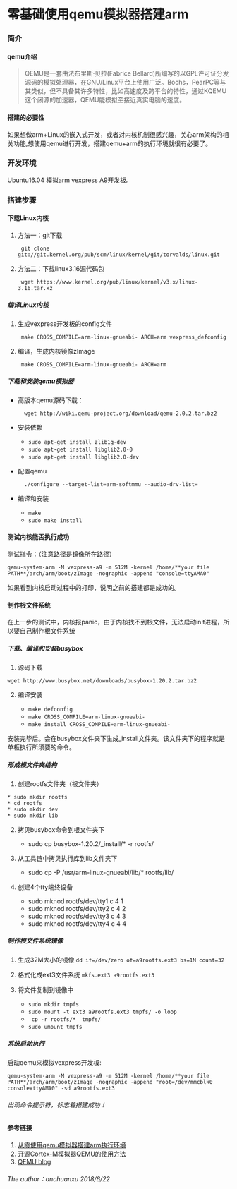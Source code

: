 # 零基础使用qemu模拟器搭建arm

### 简介
#### qemu介绍
>QEMU是一套由法布里斯·贝拉(Fabrice Bellard)所编写的以GPL许可证分发源码的模拟处理器，在GNU/Linux平台上使用广泛。Bochs，PearPC等与其类似，但不具备其许多特性，比如高速度及跨平台的特性，通过KQEMU这个闭源的加速器，QEMU能模拟至接近真实电脑的速度。

#### 搭建的必要性
如果想做arm+Linux的嵌入式开发，或者对内核机制很感兴趣，关心arm架构的相关功能,想使用qemu进行开发，搭建qemu+arm的执行环境就很有必要了。
### 开发环境
Ubuntu16.04 模拟arm vexpress A9开发板。
### 搭建步骤
#### 下载Linux内核
1. 方法一：git下载

        git clone git://git.kernel.org/pub/scm/linux/kernel/git/torvalds/linux.git

2. 方法二：下载linux3.16源代码包

        wget https://www.kernel.org/pub/linux/kernel/v3.x/linux-3.16.tar.xz
        
##### 编译Linux内核
1. 生成vexpress开发板的config文件

        make CROSS_COMPILE=arm-linux-gnueabi- ARCH=arm vexpress_defconfig
        
2. 编译，生成内核镜像zImage

        make CROSS_COMPILE=arm-linux-gnueabi- ARCH=arm
        
##### 下载和安装qemu模拟器
* 高版本qemu源码下载：

        wget http://wiki.qemu-project.org/download/qemu-2.0.2.tar.bz2
        
* 安装依赖
    * `sudo apt-get install zlib1g-dev`
    * `sudo apt-get install libglib2.0-0`
    * `sudo apt-get install libglib2.0-dev`
    
* 配置qemu

        ./configure --target-list=arm-softmmu --audio-drv-list=
        
* 编译和安装
    * `make`
    * `sudo make install`
    
#### 测试内核能否执行成功
测试指令：（注意路径是镜像所在路径）

`qemu-system-arm -M vexpress-a9 -m 512M -kernel /home/**your file PATH**/arch/arm/boot/zImage -nographic -append "console=ttyAMA0"`

如果看到内核启动过程中的打印，说明之前的搭建都是成功的。
#### 制作根文件系统
在上一步的测试中，内核报panic，由于内核找不到根文件，无法启动init进程，所以要自己制作根文件系统
##### 下载、编译和安装busybox
1. 源码下载

`wget http://www.busybox.net/downloads/busybox-1.20.2.tar.bz2`

2. 编译安装

    * `make defconfig`
    * `make CROSS_COMPILE=arm-linux-gnueabi-`
    * `make install CROSS_COMPILE=arm-linux-gnueabi-`
    
安装完毕后。会在busybox文件夹下生成_install文件夹。该文件夹下的程序就是单板执行所须要的命令。
##### 形成根文件夹结构
1.   创建rootfs文件夹（根文件夹）

    * sudo mkdir rootfs
    * cd rootfs
    * sudo mkdir dev
    * sudo mkdir lib
    
2.  拷贝busybox命令到根文件夹下

    * sudo cp busybox-1.20.2/_install/* -r rootfs/
    
3. 从工具链中拷贝执行库到lib文件夹下

    * sudo cp -P /usr/arm-linux-gnueabi/lib/* rootfs/lib/
    
4. 创建4个tty端终设备

    * sudo mknod rootfs/dev/tty1 c 4 1
    * sudo mknod rootfs/dev/tty2 c 4 2
    * sudo mknod rootfs/dev/tty3 c 4 3
    * sudo mknod rootfs/dev/tty4 c 4 4
    
##### 制作根文件系统镜像
1. 生成32M大小的镜像
`dd if=/dev/zero of=a9rootfs.ext3 bs=1M count=32`
2. 格式化成ext3文件系统
`mkfs.ext3 a9rootfs.ext3`
3. 将文件复制到镜像中

    * `sudo mkdir tmpfs`
    * `sudo mount -t ext3 a9rootfs.ext3 tmpfs/ -o loop`
    * ` cp -r rootfs/*  tmpfs/`
    * `sudo umount tmpfs`
    
##### 系统启动执行
启动qemu来模拟vexpress开发板:

`qemu-system-arm -M vexpress-a9 -m 512M -kernel /home/**your file PATH**/arch/arm/boot/zImage -nographic -append "root=/dev/mmcblk0  console=ttyAMA0" -sd a9rootfs.ext3`

###### 出现命令提示符，标志着搭建成功！

#### 参考链接
1. [从零使用qemu模拟器搭建arm执行环境](https://www.cnblogs.com/mfmdaoyou/p/6934098.html)
2. [开源Cortex-M模拟器QEMU的使用方法](https://blog.csdn.net/zoomdy/article/details/50582557)
3. [QEMU blog](https://abiaog.github.io/blog/2017/01/18/QEMU.html)

###### The author：anchuanxu 2018/6/22
    